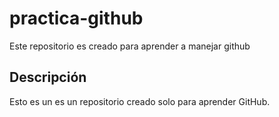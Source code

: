 # practica-github
Este repositorio es creado para aprender a manejar github

## Descripción
Esto es un es un repositorio creado solo para aprender GitHub.
